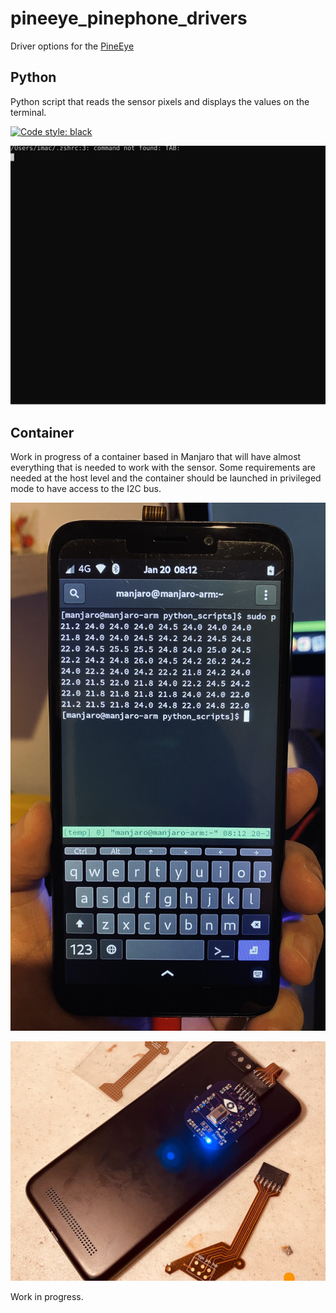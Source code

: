 # pineeye_pinephone_drivers
 Driver options for the <a href="https://github.com/jnavarro7/pineeye_for_pinephone" title="PineEye">PineEye</a>

## Python

Python script that reads the sensor pixels and displays the values on the terminal. 

[![Code style: black](https://img.shields.io/badge/code%20style-black-000000.svg)](https://github.com/psf/black)

![Example](/pictures/record_1.svg)

## Container

Work in progress of a container based in Manjaro that will have almost everything that is needed to work with the sensor. 
Some requirements are needed at the host level and the container should be launched in privileged mode to have access to the I2C bus.  


![alt tag](/pictures/1.jpg)

![alt tag](/pictures/2.jpg)

Work in progress. 